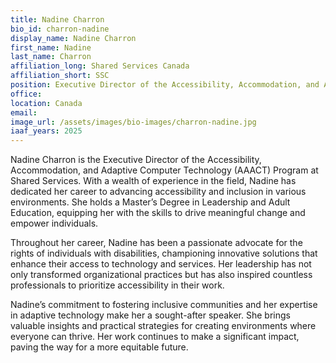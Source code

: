 ```yaml
---
title: Nadine Charron
bio_id: charron-nadine
display_name: Nadine Charron
first_name: Nadine
last_name: Charron
affiliation_long: Shared Services Canada
affiliation_short: SSC
position: Executive Director of the Accessibility, Accommodation, and Adaptive Computer Technology (AAACT) Program
office: 
location: Canada
email: 
image_url: /assets/images/bio-images/charron-nadine.jpg
iaaf_years: 2025
---
```

Nadine Charron is the Executive Director of the Accessibility, Accommodation, and Adaptive Computer Technology (AAACT) Program at Shared Services. With a wealth of experience in the field, Nadine has dedicated her career to advancing accessibility and inclusion in various environments. She holds a Master’s Degree in Leadership and Adult Education, equipping her with the skills to drive meaningful change and empower individuals.

Throughout her career, Nadine has been a passionate advocate for the rights of individuals with disabilities, championing innovative solutions that enhance their access to technology and services. Her leadership has not only transformed organizational practices but has also inspired countless professionals to prioritize accessibility in their work.

Nadine’s commitment to fostering inclusive communities and her expertise in adaptive technology make her a sought-after speaker. She brings valuable insights and practical strategies for creating environments where everyone can thrive. Her work continues to make a significant impact, paving the way for a more equitable future.